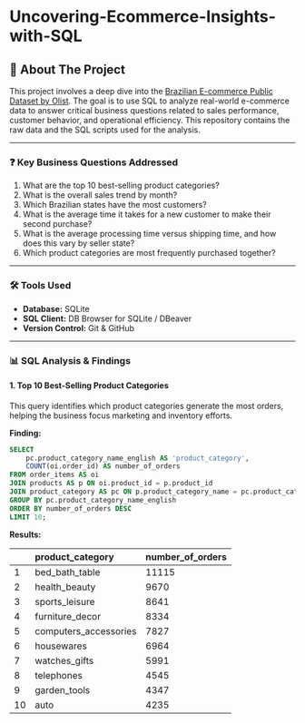 # Uncovering-Ecommerce-Insights-with-SQL

## 📖 About The Project
This project involves a deep dive into the [Brazilian E-commerce Public Dataset by Olist](https://www.kaggle.com/datasets/olistbr/brazilian-ecommerce?select=olist_customers_dataset.csv). The goal is to use SQL to analyze real-world e-commerce data to answer critical business questions related to sales performance, customer behavior, and operational efficiency. This repository contains the raw data and the SQL scripts used for the analysis.

***

### ❓ Key Business Questions Addressed
1.  What are the top 10 best-selling product categories?
2.  What is the overall sales trend by month?
3.  Which Brazilian states have the most customers?
4.  What is the average time it takes for a new customer to make their second purchase?
5.  What is the average processing time versus shipping time, and how does this vary by seller state?
6.  Which product categories are most frequently purchased together?

***

### 🛠️ Tools Used
* **Database:** SQLite
* **SQL Client:** DB Browser for SQLite / DBeaver
* **Version Control:** Git & GitHub

***

### 📊 SQL Analysis & Findings

#### 1. Top 10 Best-Selling Product Categories
This query identifies which product categories generate the most orders, helping the business focus marketing and inventory efforts.

**Finding:** 

```sql
SELECT
    pc.product_category_name_english AS 'product_category',
    COUNT(oi.order_id) AS number_of_orders
FROM order_items AS oi
JOIN products AS p ON oi.product_id = p.product_id
JOIN product_category AS pc ON p.product_category_name = pc.product_category_name
GROUP BY pc.product_category_name_english
ORDER BY number_of_orders DESC
LIMIT 10;
```

**Results:**

|      | product_category          | number_of_orders |
| :--- | :------------------------ | :--------------- |
| 1    | bed_bath_table            | 11115            |
| 2    | health_beauty             | 9670             |
| 3    | sports_leisure            | 8641             |
| 4    | furniture_decor           | 8334             |
| 5    | computers_accessories     | 7827             |
| 6    | housewares                | 6964             |
| 7    | watches_gifts             | 5991             |
| 8    | telephones                | 4545             |
| 9    | garden_tools              | 4347             |
| 10   | auto                      | 4235             |

